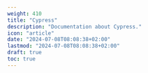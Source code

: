 ```yaml
---
weight: 410
title: "Cypress"
description: "Documentation about Cypress."
icon: "article"
date: "2024-07-08T08:08:38+02:00"
lastmod: "2024-07-08T08:08:38+02:00"
draft: true
toc: true
---
```

